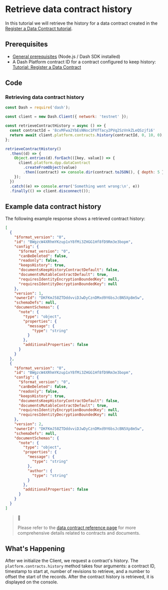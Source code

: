 # Retrieve data contract history

In this tutorial we will retrieve the history for a data contract created in the [Register a Data
Contract tutorial](../../tutorials/contracts-and-documents/register-a-data-contract.md).

## Prerequisites

* [General prerequisites](../../tutorials/introduction.md#prerequisites) (Node.js / Dash SDK installed)
* A Dash Platform contract ID for a contract configured to keep history: [Tutorial: Register a Data Contract](../../tutorials/contracts-and-documents/register-a-data-contract.md)

## Code

### Retrieving data contract history

```javascript
const Dash = require('dash');

const client = new Dash.Client({ network: 'testnet' });

const retrieveContractHistory = async () => {
  const contractId = '8cvMFwa2YbEsNNoc1PXfTacy2PVq2SzVnkZLeQSzjfi6'
  return await client.platform.contracts.history(contractId, 0, 10, 0);
};

retrieveContractHistory()
  .then((d) => {
    Object.entries(d).forEach(([key, value]) => {
      client.platform.dpp.dataContract
        .createFromObject(value)
        .then((contract) => console.dir(contract.toJSON(), { depth: 5 }));
    });
  })
  .catch((e) => console.error('Something went wrong:\n', e))
  .finally(() => client.disconnect());
```

## Example data contract history

The following example response shows a retrieved contract history:

```json
[
  {
    "$format_version": "0",
    "id": "BWgzcW4XRhmYKzup1xY8fMi3ZHGG1Hf8fD9Rm3e3bopm",
    "config": {
      "$format_version": "0",
      "canBeDeleted": false,
      "readonly": false,
      "keepsHistory": true,
      "documentsKeepHistoryContractDefault": false,
      "documentsMutableContractDefault": true,
      "requiresIdentityEncryptionBoundedKey": null,
      "requiresIdentityDecryptionBoundedKey": null
    },
    "version": 1,
    "ownerId": "DKFKmJ58ZTDddvviDJwDyCznDMxd9Y6bsJcBN5Xp8m5w",
    "schemaDefs": null,
    "documentSchemas": {
      "note": {
        "type": "object",
        "properties": {
          "message": {
            "type": "string"
          }
        },
        "additionalProperties": false
      }
    }
  },
  {
    "$format_version": "0",
    "id": "BWgzcW4XRhmYKzup1xY8fMi3ZHGG1Hf8fD9Rm3e3bopm",
    "config": {
      "$format_version": "0",
      "canBeDeleted": false,
      "readonly": false,
      "keepsHistory": true,
      "documentsKeepHistoryContractDefault": false,
      "documentsMutableContractDefault": true,
      "requiresIdentityEncryptionBoundedKey": null,
      "requiresIdentityDecryptionBoundedKey": null
    },
    "version": 2,
    "ownerId": "DKFKmJ58ZTDddvviDJwDyCznDMxd9Y6bsJcBN5Xp8m5w",
    "schemaDefs": null,
    "documentSchemas": {
      "note": {
        "type": "object",
        "properties": {
          "message": {
            "type": "string"
          },
          "author": {
            "type": "string"
          }
        },
        "additionalProperties": false
      }
    }
  }
]
```

> 📘
>
> Please refer to the [data contract reference page](../../reference/data-contracts.md) for more
> comprehensive details related to contracts and documents.

## What's Happening

After we initialize the Client, we request a contract's history. The `platform.contracts.history`
method takes four arguments: a contract ID, timestamp to start at, number of revisions to retrieve,
and a number to offset the start of the records. After the contract history is retrieved, it is
displayed on the console.
